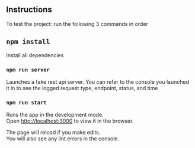 ## Instructions

To test the project: run the following 3 commands in order

## `npm install`

Install all dependencies

### `npm run server`

Launches a fake rest api server. You can refer
to the console you launched it in to see the logged
request type, endpoint, status, and time

### `npm run start`

Runs the app in the development mode.<br>
Open [http://localhost:3000](http://localhost:3000) to view it in the browser.

The page will reload if you make edits.<br>
You will also see any lint errors in the console.



